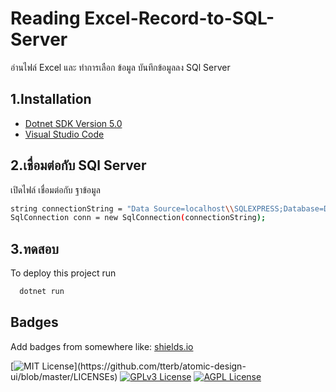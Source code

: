 
# Reading Excel-Record-to-SQL-Server


อ่านไฟล์ Excel และ ทำการเลือก ข้อมูล บันทึกข้อมูลลง SQl Server


## 1.Installation

- [Dotnet SDK Version 5.0](https://dotnet.microsoft.com/en-us/download/dotnet/5.0)
- [Visual Studio Code](https://code.visualstudio.com/download)


## 2.เชื่อมต่อกับ SQl Server
เปิดไฟล์ เชื่อมต่อกับ ฐาข้อมูล

```bash
string connectionString = "Data Source=localhost\\SQLEXPRESS;Database=DB_Excel;Integrated Security=true";
SqlConnection conn = new SqlConnection(connectionString);
```
    
## 3.ทดสอบ

To deploy this project run

```bash
  dotnet run
```


## Badges

Add badges from somewhere like: [shields.io](https://shields.io/)

[![MIT License](https://img.shields.io/apm/l/atomic-design-ui.svg?)](https://github.com/tterb/atomic-design-ui/blob/master/LICENSEs)
[![GPLv3 License](https://img.shields.io/badge/License-GPL%20v3-yellow.svg)](https://opensource.org/licenses/)
[![AGPL License](https://img.shields.io/badge/license-AGPL-blue.svg)](http://www.gnu.org/licenses/agpl-3.0)

